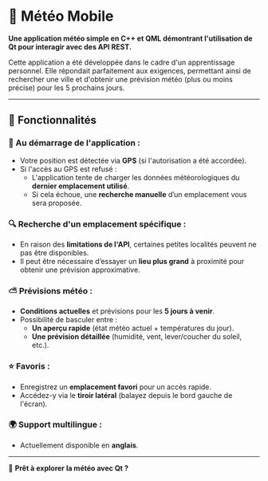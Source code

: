 # 📱 Météo Mobile

**Une application météo simple en C++ et QML démontrant l'utilisation de Qt pour interagir avec des API REST.**  

Cette application a été développée dans le cadre d'un apprentissage personnel. Elle répondait parfaitement aux exigences, permettant ainsi de rechercher une ville et d'obtenir une prévision météo (plus ou moins précise) pour les 5 prochains jours.  

---

## 🌟 Fonctionnalités  

### 📍 Au démarrage de l'application :  
- Votre position est détectée via **GPS** (si l'autorisation a été accordée).  
- Si l'accès au GPS est refusé :  
  - L'application tente de charger les données météorologiques du **dernier emplacement utilisé**.  
  - Si cela échoue, une **recherche manuelle** d’un emplacement vous sera proposée.  

### 🔍 Recherche d'un emplacement spécifique :  
- En raison des **limitations de l'API**, certaines petites localités peuvent ne pas être disponibles.  
- Il peut être nécessaire d’essayer un **lieu plus grand** à proximité pour obtenir une prévision approximative.  

### ⛅ Prévisions météo :  
- **Conditions actuelles** et prévisions pour les **5 jours à venir**.  
- Possibilité de basculer entre :  
  - **Un aperçu rapide** (état météo actuel + températures du jour).  
  - **Une prévision détaillée** (humidité, vent, lever/coucher du soleil, etc.).  

### ⭐ Favoris :  
- Enregistrez un **emplacement favori** pour un accès rapide.  
- Accédez-y via le **tiroir latéral** (balayez depuis le bord gauche de l'écran).  

### 🌍 Support multilingue :  
- Actuellement disponible en **anglais**.  

---

🚀 **Prêt à explorer la météo avec Qt ?**  
